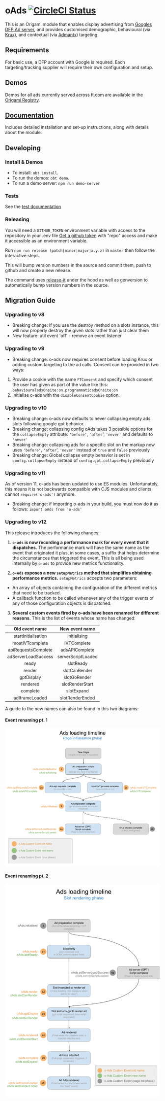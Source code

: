 # oAds [![CircleCI Status](https://circleci.com/gh/Financial-Times/o-ads.svg?style=shield&circle-token=36a37c6ca27a08408c2575c7834f5f6f5c5c9d21)](https://circleci.com/gh/Financial-Times/o-ads/tree/master)

This is an Origami module that enables display advertising from [Googles DFP Ad server](http://www.google.com/dfp), and provides customised demographic, behavioural (via [Krux](http://www.krux.com/)), and contextual (via [Admantx](http://admantx.com/)) targeting.

## Requirements
For basic use, a DFP account with Google is required.
Each targeting/tracking supplier will require their own configuration and setup.

## Demos
Demos for all ads currently served across ft.com are available in the [Origami Registry](http://registry.origami.ft.com/components/o-ads).

## [Documentation](https://financial-times.github.io/o-ads)
Includes detailed installation and set-up instructions, along with details about the module.

## Developing

### Install & Demos

- To install: `obt install`.
- To run the demos: `obt demo`.
- To run a demo server: `npm run demo-server`

### Tests

See the [test documentation](https://github.com/Financial-Times/o-ads/blob/master/test/README.md)

### Releasing

You will need a `GITHUB_TOKEN` environment variable with access to the repository in your .env file
[Get a github token](https://github.com/settings/tokens) with "repo" access and make it accessible as an environment variable.

Run `npm run release (patch|minor|major|x.y.z)` in `master` then follow the interactive steps.

This will bump version numbers in the source and commit them, push to github and create a new release.

The command uses [release-it](https://github.com/webpro/release-it) under the hood as well as genversion to automatically bump version numbers in the source.

## Migration Guide

### Upgrading to v8
- Breaking change: If you use the destroy method on a slots instance, this will now properly destroy the given slots rather than just clear them
- New feature: util event 'off' - remove an event listener

### Upgrading to v9
- Breaking change: o-ads now requires consent before loading Krux or adding custom targeting to the ad calls. Consent can be provided in two ways:

1. Provide a cookie with the name `FTConsent` and specify which consent the user has given as part of the value like this: `behaviouraladsOnsite:on,programmaticadsOnsite:on`
2. Initialise o-ads with the `disableConsentCookie` option.

### Upgrading to v10

- Breaking change: o-ads now defaults to never collapsing empty ads slots following google gpt behavior.
- Breaking change: collapsing config oAds takes 3 possible options for the `collapseEmpty` attribute: `'before'`, `'after`', `'never'` and defaults to `'never'`
- Breaking change: collapsing ads for a specific slot on the markup now uses  `'before'`, `'after`', `'never'` instead of `true` and `false` previously
- Breaking change: Global collapse empty behavior is set in `config.collapseEmpty` instead of `config.gpt.collapseEmpty` previously

### Upgrading to v11

As of version 11, o-ads has been updated to use ES modules. Unfortunately, this means it is not backwards compatible with CJS modules and clients cannot `require('o-ads')` anymore.
- Breaking change: if importing o-ads in your build, you must now do it as follows: `import oAds from 'o-ads'`

### Upgrading to v12

This release introduces the following changes:

  1. **`o-ads` is now recording a performance mark for every event that it dispatches.** The performance mark will have the same name as the event that originated it plus, in some cases, a suffix that helps determine the circumstances that triggered the event. This is all being used internally by `o-ads` to provide new metrics functionality.  

2. **`o-Ads` exposes a new `setupMetrics` method that simplifies obtaining performance metrics.** `setupMetrics` accepts two parameters:
 - An array of objects containing the configuration of the different metrics that need to be tracked.
 - A callback function to be called whenever any of the trigger events of any of those configuration objects is dispatched.


3. **Several custom events fired by o-ads have been renamed for different reasons.** This is the list of events whose name has changed:

Old event name | New event name
:--:|:--:
startInitialisation|initialising
moatIVTcomplete|IVTComplete
apiRequestsComplete|adsAPIComplete
adServerLoadSuccess|serverScriptLoaded
ready|slotReady
render|slotCanRender 
gptDisplay|slotGoRender
rendered|slotRenderStart
complete|slotExpand
adIframeLoaded|slotRenderEnded

A guide to the new names can also be found in this two diagrams:

#### Event renaming pt. 1
![event renaming 1](https://github.com/Financial-Times/o-ads/blob/master/docs/assets/v12_event_renaming_1.png)

#### Event renaming pt. 2
![event renaming 2](https://github.com/Financial-Times/o-ads/blob/master/docs/assets/v12_event_renaming_2.png)

